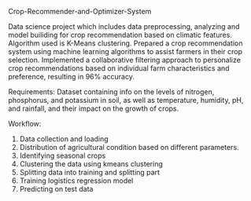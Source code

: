 Crop-Recommender-and-Optimizer-System

Data science project which includes data preprocessing, analyzing and model builiding for crop recommendation based on climatic features.
Algorithm used is K-Means clustering.
Prepared a crop recommendation system using machine learning algorithms to assist farmers in their crop selection.
Implemented a collaborative filtering approach to personalize crop recommendations based on individual farm characteristics and preference, resulting in 96% accuracy.

Requirements: 
Dataset containing info on the levels of nitrogen, phosphorus, and potassium in soil, as well as temperature, humidity, pH, and rainfall, and their impact on the growth of crops.

Workflow:
1. Data collection and loading
2. Distribution of agricultural condition based on different parameters.
3. Identifying seasonal crops
4. Clustering the data using kmeans clustering
5. Splitting data into training and splitting part
6. Training logistics regression model 
7. Predicting on test data

